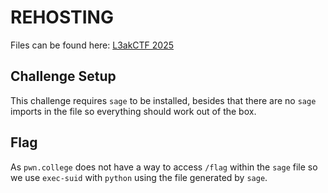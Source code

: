 # REHOSTING

Files can be found here: [L3akCTF 2025](https://ctf.l3ak.team/challenges#Basic%20LLL-83)

## Challenge Setup
This challenge requires `sage` to be installed, besides that there are no `sage` imports in the file so everything should work out of the box.

## Flag
As `pwn.college` does not have a way to access `/flag` within the `sage` file so we use `exec-suid` with `python` using the file generated by `sage`.
